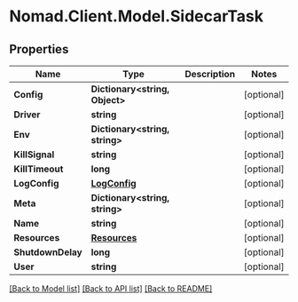 # Nomad.Client.Model.SidecarTask

## Properties

Name | Type | Description | Notes
------------ | ------------- | ------------- | -------------
**Config** | **Dictionary&lt;string, Object&gt;** |  | [optional] 
**Driver** | **string** |  | [optional] 
**Env** | **Dictionary&lt;string, string&gt;** |  | [optional] 
**KillSignal** | **string** |  | [optional] 
**KillTimeout** | **long** |  | [optional] 
**LogConfig** | [**LogConfig**](LogConfig.md) |  | [optional] 
**Meta** | **Dictionary&lt;string, string&gt;** |  | [optional] 
**Name** | **string** |  | [optional] 
**Resources** | [**Resources**](Resources.md) |  | [optional] 
**ShutdownDelay** | **long** |  | [optional] 
**User** | **string** |  | [optional] 

[[Back to Model list]](../README.md#documentation-for-models) [[Back to API list]](../README.md#documentation-for-api-endpoints) [[Back to README]](../README.md)


